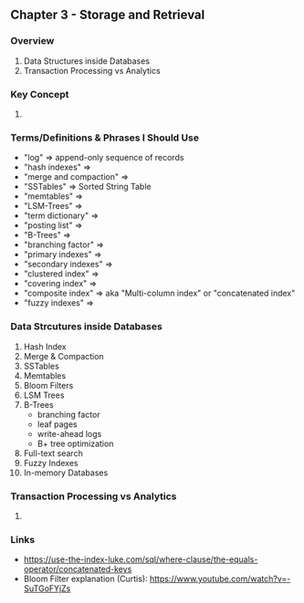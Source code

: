 ## Chapter 3 - Storage and Retrieval

### Overview

1. Data Structures inside Databases
1. Transaction Processing vs Analytics

### Key Concept

1. 

### Terms/Definitions & Phrases I Should Use

* "log" => append-only sequence of records 
* "hash indexes" =>
* "merge and compaction" =>
* "SSTables" => Sorted String Table
* "memtables" =>
* "LSM-Trees" =>
* "term dictionary" =>
* "posting list" =>
* "B-Trees" =>
* "branching factor" =>
* "primary indexes" =>
* "secondary indexes" =>
* "clustered index" =>
* "covering index" =>
* "composite index" => aka "Multi-column index" or "concatenated index"
* "fuzzy indexes" =>

### Data Strcutures inside Databases

1. Hash Index
1. Merge & Compaction
1. SSTables
1. Memtables
1. Bloom Filters
1. LSM Trees
1. B-Trees
   - branching factor
   - leaf pages
   - write-ahead logs
   - B+ tree optimization
1. Full-text search
1. Fuzzy Indexes
1. In-memory Databases

### Transaction Processing vs Analytics

1.

### Links

- https://use-the-index-luke.com/sql/where-clause/the-equals-operator/concatenated-keys
- Bloom Filter explanation (Curtis): https://www.youtube.com/watch?v=-SuTGoFYjZs
